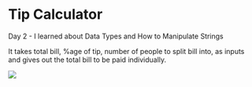 # Tip Calculator

Day 2 - I learned about Data Types and How to Manipulate Strings

It takes total bill, %age of tip, number of people to split bill into, as inputs and gives out the total bill to be paid individually.


![]("Tipcalculator.gif")
